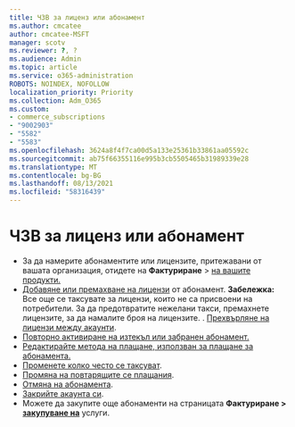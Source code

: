 ```yaml
---
title: ЧЗВ за лиценз или абонамент
ms.author: cmcatee
author: cmcatee-MSFT
manager: scotv
ms.reviewer: ?, ?
ms.audience: Admin
ms.topic: article
ms.service: o365-administration
ROBOTS: NOINDEX, NOFOLLOW
localization_priority: Priority
ms.collection: Adm_O365
ms.custom:
- commerce_subscriptions
- "9002903"
- "5582"
- "5583"
ms.openlocfilehash: 3624a8f4f7ca00d5a133e25361b33861aa05592c
ms.sourcegitcommit: ab75f66355116e995b3cb5505465b31989339e28
ms.translationtype: MT
ms.contentlocale: bg-BG
ms.lasthandoff: 08/13/2021
ms.locfileid: "58316439"
---
```

# <a name="license-or-subscription-faq"></a>ЧЗВ за лиценз или абонамент

- За да намерите абонаментите или лицензите, притежавани от вашата организация, отидете на **Фактуриране**  >  [на вашите продукти.](https://go.microsoft.com/fwlink/p/?linkid=842054)
- [Добавяне или премахване на лицензи](https://docs.microsoft.com/alchemyinsights/how-to-add-or-reduce-licenses) от абонамент.
    **Забележка:** Все още се таксувате за лицензи, които не са присвоени на потребители. За да предотвратите нежелани такси, премахнете лицензите, за да намалите броя на лицензите.
. [Прехвърляне на лицензи между акаунти](https://docs.microsoft.com/alchemyinsights/transfer-licenses-between-tenants).
- [Повторно активиране на изтекъл или забранен абонамент.](https://go.microsoft.com/fwlink/p/?linkid=2117519)
- [Редактирайте метода на плащане, използван за плащане за абонамента.](https://go.microsoft.com/fwlink/p/?linkid=2117167)
- [Променете колко често се таксуват](https://go.microsoft.com/fwlink/p/?linkid=2119112).
- [Промяна на повтарящите се плащания](https://go.microsoft.com/fwlink/p/?linkid=2119216).
- [Отмяна на абонамента](https://go.microsoft.com/fwlink/p/?linkid=2119113).
- [Закрийте акаунта си](https://docs.microsoft.com/alchemyinsights/how-to-close-your-account).
- Можете да закупите още абонаменти на страницата **Фактуриране > [закупуване на](https://go.microsoft.com/fwlink/p/?linkid=868433)** услуги.